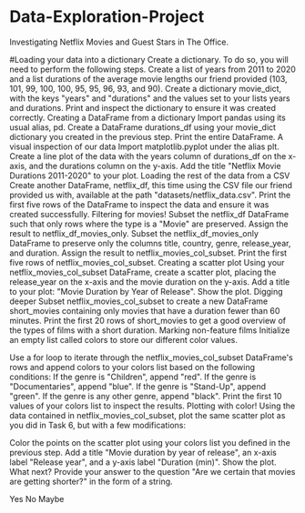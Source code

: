 # Data-Exploration-Project
Investigating Netflix Movies and Guest Stars in The Office.

#Loading your data into a dictionary
Create a dictionary. To do so, you will need to perform the following steps.
Create a list of years from 2011 to 2020 and a list durations of the average movie lengths our friend provided (103, 101, 99, 100, 100, 95, 95, 96, 93, and 90).
Create a dictionary movie_dict, with the keys "years" and "durations" and the values set to your lists years and durations.
Print and inspect the dictionary to ensure it was created correctly.
Creating a DataFrame from a dictionary
Import pandas using its usual alias, pd.
Create a DataFrame durations_df using your movie_dict dictionary you created in the previous step.
Print the entire DataFrame.
A visual inspection of our data
Import matplotlib.pyplot under the alias plt.
Create a line plot of the data with the years column of durations_df on the x-axis, and the durations column on the y-axis.
Add the title "Netflix Movie Durations 2011-2020" to your plot.
Loading the rest of the data from a CSV
Create another DataFrame, netflix_df, this time using the CSV file our friend provided us with, available at the path "datasets/netflix_data.csv".
Print the first five rows of the DataFrame to inspect the data and ensure it was created successfully.
Filtering for movies!
Subset the netflix_df DataFrame such that only rows where the type is a "Movie" are preserved. Assign the result to netflix_df_movies_only.
Subset the netflix_df_movies_only DataFrame to preserve only the columns title, country, genre, release_year, and duration. Assign the result to netflix_movies_col_subset.
Print the first five rows of netflix_movies_col_subset.
Creating a scatter plot
Using your netflix_movies_col_subset DataFrame, create a scatter plot, placing the release_year on the x-axis and the movie duration on the y-axis.
Add a title to your plot: "Movie Duration by Year of Release".
Show the plot.
Digging deeper
Subset netflix_movies_col_subset to create a new DataFrame short_movies containing only movies that have a duration fewer than 60 minutes.
Print the first 20 rows of short_movies to get a good overview of the types of films with a short duration.
Marking non-feature films
Initialize an empty list called colors to store our different color values.

Use a for loop to iterate through the netflix_movies_col_subset DataFrame's rows and append colors to your colors list based on the following conditions:
If the genre is "Children", append "red".
If the genre is "Documentaries", append "blue".
If the genre is "Stand-Up", append "green".
If the genre is any other genre, append "black".
Print the first 10 values of your colors list to inspect the results.
Plotting with color!
Using the data contained in netflix_movies_col_subset, plot the same scatter plot as you did in Task 6, but with a few modifications:

Color the points on the scatter plot using your colors list you defined in the previous step.
Add a title "Movie duration by year of release", an x-axis label "Release year", and a y-axis label "Duration (min)".
Show the plot.
What next?
Provide your answer to the question "Are we certain that movies are getting shorter?" in the form of a string.

Yes
No
Maybe
